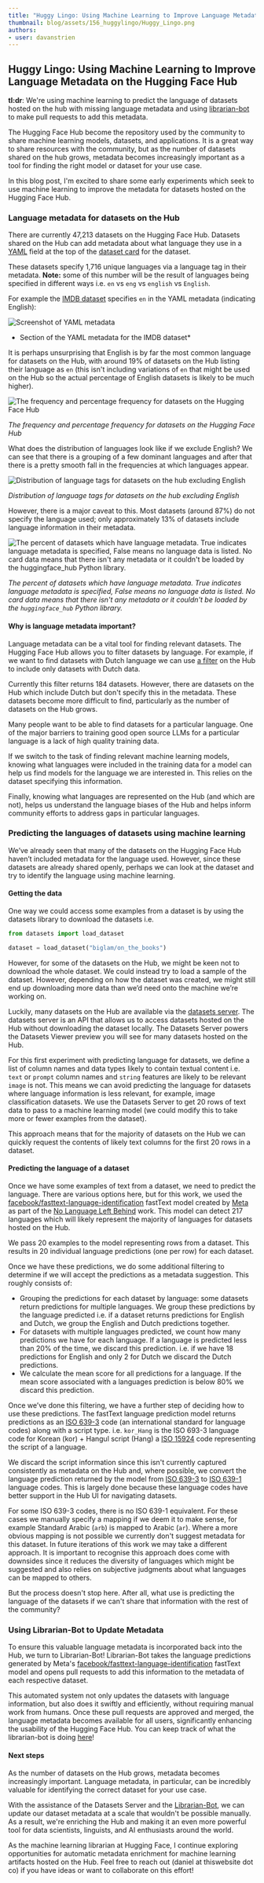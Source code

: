 ```yaml
---
title: "Huggy Lingo: Using Machine Learning to Improve Language Metadata on the Hugging Face Hub"
thumbnail: blog/assets/156_huggylingo/Huggy_Lingo.png
authors:
- user: davanstrien
---
```


## Huggy Lingo: Using Machine Learning to Improve Language Metadata on the Hugging Face Hub


<!-- {blog_metadata} -->
<!-- {authors} -->

**tl:dr**: We're using machine learning to predict the language of datasets hosted on the hub with missing language metadata and using [librarian-bot](https://huggingface.co/librarian-bots) to make pull requests to add this metadata. 

The Hugging Face Hub become the repository used by the community to share machine learning models, datasets, and applications. It is a great way to share resources with the community, but as the number of datasets shared on the hub grows, metadata becomes increasingly important as a tool for finding the right model or dataset for your use case.  

In this blog post, I'm excited to share some early experiments which seek to use machine learning to improve the metadata for datasets hosted on the Hugging Face Hub.

### Language metadata for datasets on the Hub

There are currently 47,213 datasets on the Hugging Face Hub. Datasets shared on the Hub can add metadata about what language they use in a [YAML](https://en.wikipedia.org/wiki/YAML) field at the top of the [dataset card](https://huggingface.co/docs/datasets/upload_dataset#create-a-dataset-card) for the dataset. 

These datasets specify 1,716 unique languages via a language tag in their metadata. **Note:** some of this number will be the result of languages being specified in different ways i.e. `en` vs `eng` vs `english` vs `English`. 

For example the [IMDB dataset](https://huggingface.co/datasets/imdb) specifies `en` in the YAML metadata (indicating English):

![Screenshot of YAML metadata](https://huggingface.co/datasets/huggingface/documentation-images/resolve/main/blog/huggy_lingo/lang_metadata.png)

* Section of the YAML metadata for the IMDB dataset*

It is perhaps unsurprising that English is by far the most common language for datasets on the Hub, with around 19% of datasets on the Hub listing their language as `en` (this isn't including variations of `en` that might be used on the Hub so the actual percentage of English datasets is likely to be much higher).

![The frequency and percentage frequency for datasets on the Hugging Face Hub](https://huggingface.co/datasets/huggingface/documentation-images/resolve/main/blog/huggy_lingo/lang_freq.png)

*The frequency and percentage frequency for datasets on the Hugging Face Hub*  

What does the distribution of languages look like if we exclude English? We can see that there is a grouping of a few dominant languages and after that there is a pretty smooth fall in the frequencies at which languages appear. 

![Distribution of language tags for datasets on the hub excluding English](https://huggingface.co/datasets/huggingface/documentation-images/resolve/main/blog/huggy_lingo/lang_freq_distribution.png)

*Distribution of language tags for datasets on the hub excluding English*

However, there is a major caveat to this. Most datasets (around 87%) do not specify the language used; only approximately 13% of datasets include language information in their metadata.


![The percent of datasets which have language metadata. True indicates language metadata is specified, False means no language data is listed. No card data means that there isn't any metadata or it couldn't be loaded by the `huggingface_hub` Python library.](https://huggingface.co/datasets/huggingface/documentation-images/resolve/main/blog/huggy_lingo/has_lang_info_bar.png)

*The percent of datasets which have language metadata. True indicates language metadata is specified, False means no language data is listed. No card data means that there isn't any metadata or it couldn't be loaded by the `huggingface_hub` Python library.*


#### Why is language metadata important?

Language metadata can be a vital tool for finding relevant datasets. The Hugging Face Hub allows you to filter datasets by language. For example, if we want to find datasets with Dutch language we can use [a filter](https://huggingface.co/datasets?language=language:nl&sort=trending) on the Hub to include only datasets with Dutch data. 

Currently this filter returns 184 datasets. However, there are datasets on the Hub which include Dutch but don't specify this in the metadata. These datasets become more difficult to find, particularly as the number of datasets on the Hub grows. 

Many people want to be able to find datasets for a particular language. One of the major barriers to training good open source LLMs for a particular language is a lack of high quality training data. 

If we switch to the task of finding relevant machine learning models, knowing what languages were included in the training data for a model can help us find models for the language we are interested in. This relies on the dataset specifying this information. 

Finally, knowing what languages are represented on the Hub (and which are not), helps us understand the language biases of the Hub and helps inform community efforts to address gaps in particular languages. 

### Predicting the languages of datasets using machine learning

We’ve already seen that many of the datasets on the Hugging Face Hub haven’t included metadata for the language used. However, since these datasets are already shared openly, perhaps we can look at the dataset and try to identify the language using machine learning.

#### Getting the data 

One way we could access some examples from a dataset is by using the datasets library to download the datasets i.e. 

```python
from datasets import load_dataset

dataset = load_dataset("biglam/on_the_books")
```

However, for some of the datasets on the Hub, we might be keen not to download the whole dataset. We could instead try to load a sample of the dataset. However, depending on how the dataset was created, we might still end up downloading more data than we’d need onto the machine we’re working on. 

Luckily, many datasets on the Hub are available via the [datasets server](https://huggingface.co/docs/datasets-server/index). The datasets server is an API that allows us to access datasets hosted on the Hub without downloading the dataset locally. The Datasets Server powers the Datasets Viewer preview you will see for many datasets hosted on the Hub. 

For this first experiment with predicting language for datasets, we define a list of column names and data types likely to contain textual content i.e. `text` or `prompt` column names and `string` features are likely to be relevant `image` is not. This means we can avoid predicting the language for datasets where language information is less relevant, for example, image classification datasets. We use the Datasets Server to get 20 rows of text data to pass to a machine learning model (we could modify this to take more or fewer examples from the dataset). 

This approach means that for the majority of datasets on the Hub we can quickly request the contents of likely text columns for the first 20 rows in a dataset. 

#### Predicting the language of a dataset 

Once we have some examples of text from a dataset, we need to predict the language. There are various options here, but for this work, we used the [facebook/fasttext-language-identification](https://huggingface.co/facebook/fasttext-language-identification) fastText model created by [Meta](https://huggingface.co/facebook) as part of the [No Language Left Behind](https://ai.facebook.com/research/no-language-left-behind/) work. This model can detect 217 languages which will likely represent the majority of languages for datasets hosted on the Hub. 

We pass 20 examples to the model representing rows from a dataset. This results in 20 individual language predictions (one per row) for each dataset.  

Once we have these predictions, we do some additional filtering to determine if we will accept the predictions as a metadata suggestion. This roughly consists of:

- Grouping the predictions for each dataset by language: some datasets return predictions for multiple languages. We group these predictions by the language predicted i.e. if a dataset returns predictions for English and Dutch, we group the English and Dutch predictions together. 
- For datasets with multiple languages predicted, we count how many predictions we have for each language. If a language is predicted less than 20% of the time, we discard this prediction. i.e. if we have 18 predictions for English and only 2 for Dutch we discard the Dutch predictions. 
- We calculate the mean score for all predictions for a language. If the mean score associated with a languages prediction is below 80% we discard this prediction. 

Once we’ve done this filtering, we have a further step of deciding how to use these predictions. The fastText language prediction model returns predictions as an [ISO 639-3](https://en.wikipedia.org/wiki/ISO_639-3) code (an international standard for language codes) along with a script type. i.e. `kor_Hang` is the ISO 693-3 language code for Korean (kor) + Hangul script (Hang) a [ISO 15924](https://en.wikipedia.org/wiki/ISO_15924) code representing the script of a language.

We discard the script information since this isn't currently captured consistently as metadata on the Hub and, where possible, we convert the language prediction returned by the model from [ISO 639-3](https://en.wikipedia.org/wiki/ISO_639-3) to [ISO 639-1](https://en.wikipedia.org/wiki/ISO_639-1) language codes. This is largely done because these language codes have better support in the Hub UI for navigating datasets. 

For some ISO 639-3 codes, there is no ISO 639-1 equivalent. For these cases we manually specify a mapping if we deem it to make sense, for example Standard Arabic (`arb`) is mapped to Arabic (`ar`). Where a more obvious mapping is not possible we currently don't suggest metadata for this dataset. In future iterations of this work we may take a different approach. It is important to recognise this approach does come with downsides since it reduces the diversity of languages which might be suggested and also relies on subjective judgments about what languages can be mapped to others. 

But the process doesn't stop here. After all, what use is predicting the language of the datasets if we can't share that information with the rest of the community?

### Using Librarian-Bot to Update Metadata

To ensure this valuable language metadata is incorporated back into the Hub, we turn to Librarian-Bot! Librarian-Bot takes the language predictions generated by Meta's [facebook/fasttext-language-identification](https://huggingface.co/facebook/fasttext-language-identification) fastText model and opens pull requests to add this information to the metadata of each respective dataset. 

This automated system not only updates the datasets with language information, but also does it swiftly and efficiently, without requiring manual work from humans. Once these pull requests are approved and merged, the language metadata becomes available for all users, significantly enhancing the usability of the Hugging Face Hub. You can keep track of what the librarian-bot is doing [here](https://huggingface.co/librarian-bot/activity/community)! 


#### Next steps 

As the number of datasets on the Hub grows, metadata becomes increasingly important. Language metadata, in particular, can be incredibly valuable for identifying the correct dataset for your use case.

With the assistance of the Datasets Server and the [Librarian-Bot](https://huggingface.co/librarian-bots), we can update our dataset metadata at a scale that wouldn't be possible manually. As a result, we're enriching the Hub and making it an even more powerful tool for data scientists, linguists, and AI enthusiasts around the world. 

As the machine learning librarian at Hugging Face, I continue exploring opportunities for automatic metadata enrichment for machine learning artifacts hosted on the Hub. Feel free to reach out (daniel at thiswebsite dot co) if you have ideas or want to collaborate on this effort! 

